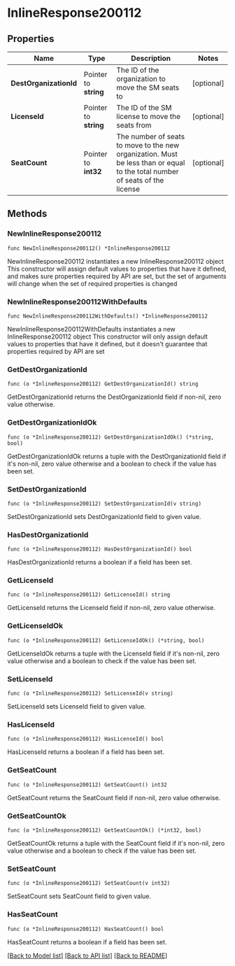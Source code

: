 # InlineResponse200112

## Properties

Name | Type | Description | Notes
------------ | ------------- | ------------- | -------------
**DestOrganizationId** | Pointer to **string** | The ID of the organization to move the SM seats to | [optional] 
**LicenseId** | Pointer to **string** | The ID of the SM license to move the seats from | [optional] 
**SeatCount** | Pointer to **int32** | The number of seats to move to the new organization. Must be less than or equal to the total number of seats of the license | [optional] 

## Methods

### NewInlineResponse200112

`func NewInlineResponse200112() *InlineResponse200112`

NewInlineResponse200112 instantiates a new InlineResponse200112 object
This constructor will assign default values to properties that have it defined,
and makes sure properties required by API are set, but the set of arguments
will change when the set of required properties is changed

### NewInlineResponse200112WithDefaults

`func NewInlineResponse200112WithDefaults() *InlineResponse200112`

NewInlineResponse200112WithDefaults instantiates a new InlineResponse200112 object
This constructor will only assign default values to properties that have it defined,
but it doesn't guarantee that properties required by API are set

### GetDestOrganizationId

`func (o *InlineResponse200112) GetDestOrganizationId() string`

GetDestOrganizationId returns the DestOrganizationId field if non-nil, zero value otherwise.

### GetDestOrganizationIdOk

`func (o *InlineResponse200112) GetDestOrganizationIdOk() (*string, bool)`

GetDestOrganizationIdOk returns a tuple with the DestOrganizationId field if it's non-nil, zero value otherwise
and a boolean to check if the value has been set.

### SetDestOrganizationId

`func (o *InlineResponse200112) SetDestOrganizationId(v string)`

SetDestOrganizationId sets DestOrganizationId field to given value.

### HasDestOrganizationId

`func (o *InlineResponse200112) HasDestOrganizationId() bool`

HasDestOrganizationId returns a boolean if a field has been set.

### GetLicenseId

`func (o *InlineResponse200112) GetLicenseId() string`

GetLicenseId returns the LicenseId field if non-nil, zero value otherwise.

### GetLicenseIdOk

`func (o *InlineResponse200112) GetLicenseIdOk() (*string, bool)`

GetLicenseIdOk returns a tuple with the LicenseId field if it's non-nil, zero value otherwise
and a boolean to check if the value has been set.

### SetLicenseId

`func (o *InlineResponse200112) SetLicenseId(v string)`

SetLicenseId sets LicenseId field to given value.

### HasLicenseId

`func (o *InlineResponse200112) HasLicenseId() bool`

HasLicenseId returns a boolean if a field has been set.

### GetSeatCount

`func (o *InlineResponse200112) GetSeatCount() int32`

GetSeatCount returns the SeatCount field if non-nil, zero value otherwise.

### GetSeatCountOk

`func (o *InlineResponse200112) GetSeatCountOk() (*int32, bool)`

GetSeatCountOk returns a tuple with the SeatCount field if it's non-nil, zero value otherwise
and a boolean to check if the value has been set.

### SetSeatCount

`func (o *InlineResponse200112) SetSeatCount(v int32)`

SetSeatCount sets SeatCount field to given value.

### HasSeatCount

`func (o *InlineResponse200112) HasSeatCount() bool`

HasSeatCount returns a boolean if a field has been set.


[[Back to Model list]](../README.md#documentation-for-models) [[Back to API list]](../README.md#documentation-for-api-endpoints) [[Back to README]](../README.md)


